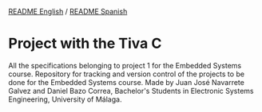 [README English](https://github.com/danibcorr/Embedded_systems_TivaC/blob/main/README.md) / [README Spanish](https://github.com/danibcorr/Embedded_systems_TivaC/blob/main/README_SP.md)
# Project with the Tiva C 
All the specifications belonging to project 1 for the Embedded Systems course.
Repository for tracking and version control of the projects to be done for the Embedded Systems course.
Made by Juan José Navarrete Galvez and Daniel Bazo Correa, Bachelor's Students in Electronic Systems Engineering, University of Málaga.
